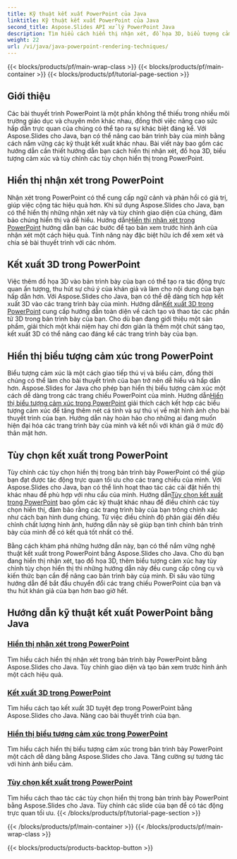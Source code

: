 ```yaml
---
title: Kỹ thuật kết xuất PowerPoint của Java
linktitle: Kỹ thuật kết xuất PowerPoint của Java
second_title: Aspose.Slides API xử lý PowerPoint Java
description: Tìm hiểu cách hiển thị nhận xét, đồ họa 3D, biểu tượng cảm xúc, v.v. trong PowerPoint bằng Aspose.Slides cho Java. Hướng dẫn toàn diện cho bài thuyết trình nâng cao.
weight: 22
url: /vi/java/java-powerpoint-rendering-techniques/
---
```


{{< blocks/products/pf/main-wrap-class >}}
{{< blocks/products/pf/main-container >}}
{{< blocks/products/pf/tutorial-page-section >}}


## Giới thiệu

Các bài thuyết trình PowerPoint là một phần không thể thiếu trong nhiều môi trường giáo dục và chuyên môn khác nhau, đồng thời việc nâng cao sức hấp dẫn trực quan của chúng có thể tạo ra sự khác biệt đáng kể. Với Aspose.Slides cho Java, bạn có thể nâng cao bản trình bày của mình bằng cách nắm vững các kỹ thuật kết xuất khác nhau. Bài viết này bao gồm các hướng dẫn cần thiết hướng dẫn bạn cách hiển thị nhận xét, đồ họa 3D, biểu tượng cảm xúc và tùy chỉnh các tùy chọn hiển thị trong PowerPoint.

## Hiển thị nhận xét trong PowerPoint

 Nhận xét trong PowerPoint có thể cung cấp ngữ cảnh và phản hồi có giá trị, giúp việc cộng tác hiệu quả hơn. Khi sử dụng Aspose.Slides cho Java, bạn có thể hiển thị những nhận xét này và tùy chỉnh giao diện của chúng, đảm bảo chúng hiển thị và dễ hiểu. Hướng dẫn[Hiển thị nhận xét trong PowerPoint](./render-comments-powerpoint/) hướng dẫn bạn các bước để tạo bản xem trước hình ảnh của nhận xét một cách hiệu quả. Tính năng này đặc biệt hữu ích để xem xét và chia sẻ bài thuyết trình với các nhóm.

## Kết xuất 3D trong PowerPoint

Việc thêm đồ họa 3D vào bản trình bày của bạn có thể tạo ra tác động trực quan ấn tượng, thu hút sự chú ý của khán giả và làm cho nội dung của bạn hấp dẫn hơn. Với Aspose.Slides cho Java, bạn có thể dễ dàng tích hợp kết xuất 3D vào các trang trình bày của mình. Hướng dẫn[Kết xuất 3D trong PowerPoint](./3d-rendering-powerpoint/) cung cấp hướng dẫn toàn diện về cách tạo và thao tác các phần tử 3D trong bản trình bày của bạn. Cho dù bạn đang giới thiệu một sản phẩm, giải thích một khái niệm hay chỉ đơn giản là thêm một chút sáng tạo, kết xuất 3D có thể nâng cao đáng kể các trang trình bày của bạn.

## Hiển thị biểu tượng cảm xúc trong PowerPoint

 Biểu tượng cảm xúc là một cách giao tiếp thú vị và biểu cảm, đồng thời chúng có thể làm cho bài thuyết trình của bạn trở nên dễ hiểu và hấp dẫn hơn. Aspose.Slides for Java cho phép bạn hiển thị biểu tượng cảm xúc một cách dễ dàng trong các trang chiếu PowerPoint của mình. Hướng dẫn[Hiển thị biểu tượng cảm xúc trong PowerPoint](./render-emojis-powerpoint/) giải thích cách kết hợp các biểu tượng cảm xúc để tăng thêm nét cá tính và sự thú vị về mặt hình ảnh cho bài thuyết trình của bạn. Hướng dẫn này hoàn hảo cho những ai đang muốn hiện đại hóa các trang trình bày của mình và kết nối với khán giả ở mức độ thân mật hơn.

## Tùy chọn kết xuất trong PowerPoint

 Tùy chỉnh các tùy chọn hiển thị trong bản trình bày PowerPoint có thể giúp bạn đạt được tác động trực quan tối ưu cho các trang chiếu của mình. Với Aspose.Slides cho Java, bạn có thể linh hoạt thao tác các cài đặt hiển thị khác nhau để phù hợp với nhu cầu của mình. Hướng dẫn[Tùy chọn kết xuất trong PowerPoint](./render-options-powerpoint/) bao gồm các kỹ thuật khác nhau để điều chỉnh các tùy chọn hiển thị, đảm bảo rằng các trang trình bày của bạn trông chính xác như cách bạn hình dung chúng. Từ việc điều chỉnh độ phân giải đến điều chỉnh chất lượng hình ảnh, hướng dẫn này sẽ giúp bạn tinh chỉnh bản trình bày của mình để có kết quả tốt nhất có thể.

Bằng cách khám phá những hướng dẫn này, bạn có thể nắm vững nghệ thuật kết xuất trong PowerPoint bằng Aspose.Slides cho Java. Cho dù bạn đang hiển thị nhận xét, tạo đồ họa 3D, thêm biểu tượng cảm xúc hay tùy chỉnh tùy chọn hiển thị thì những hướng dẫn này đều cung cấp công cụ và kiến thức bạn cần để nâng cao bản trình bày của mình. Đi sâu vào từng hướng dẫn để bắt đầu chuyển đổi các trang chiếu PowerPoint của bạn và thu hút khán giả của bạn hơn bao giờ hết.
## Hướng dẫn kỹ thuật kết xuất PowerPoint bằng Java
### [Hiển thị nhận xét trong PowerPoint](./render-comments-powerpoint/)
Tìm hiểu cách hiển thị nhận xét trong bản trình bày PowerPoint bằng Aspose.Slides cho Java. Tùy chỉnh giao diện và tạo bản xem trước hình ảnh một cách hiệu quả.
### [Kết xuất 3D trong PowerPoint](./3d-rendering-powerpoint/)
Tìm hiểu cách tạo kết xuất 3D tuyệt đẹp trong PowerPoint bằng Aspose.Slides cho Java. Nâng cao bài thuyết trình của bạn.
### [Hiển thị biểu tượng cảm xúc trong PowerPoint](./render-emojis-powerpoint/)
Tìm hiểu cách hiển thị biểu tượng cảm xúc trong bản trình bày PowerPoint một cách dễ dàng bằng Aspose.Slides cho Java. Tăng cường sự tương tác với hình ảnh biểu cảm.
### [Tùy chọn kết xuất trong PowerPoint](./render-options-powerpoint/)
Tìm hiểu cách thao tác các tùy chọn hiển thị trong bản trình bày PowerPoint bằng Aspose.Slides cho Java. Tùy chỉnh các slide của bạn để có tác động trực quan tối ưu.
{{< /blocks/products/pf/tutorial-page-section >}}

{{< /blocks/products/pf/main-container >}}
{{< /blocks/products/pf/main-wrap-class >}}

{{< blocks/products/products-backtop-button >}}
